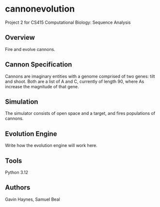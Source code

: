 # cannonevolution
Project 2 for CS415 Computational Biology: Sequence Analysis
## Overview
Fire and evolve cannons.
## Cannon Specification
Cannons are imaginary entities with a genome comprised of two genes: tilt and shoot. Both are a list of A and C, currently of length 90, where As increase the magnitude of that gene.
## Simulation
The simulator consists of open space and a target, and fires populations of cannons.
## Evolution Engine 
Write how the evolution engine will work here.
## Tools
Python 3.12
## Authors
Gavin Haynes,
Samuel Beal 
